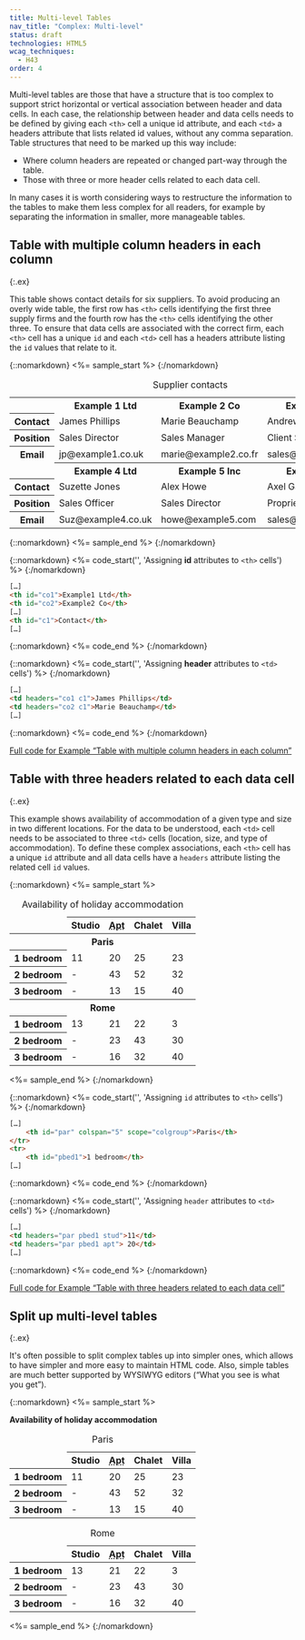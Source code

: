 ```yaml
---
title: Multi-level Tables
nav_title: "Complex: Multi-level"
status: draft
technologies: HTML5
wcag_techniques: 
  - H43
order: 4
---
```


Multi-level tables are those that have a structure that is too complex to support strict horizontal or vertical association between header and data cells. In each case, the relationship between header and data cells needs to be defined by giving each `<th>` cell a unique id attribute, and each `<td>` a headers attribute that lists related id values, without any comma separation. Table structures that need to be marked up this way include:

-   Where column headers are repeated or changed part-way through the table.
-   Those with three or more header cells related to each data cell.

In many cases it is worth considering ways to restructure the information to the tables to make them less complex for all readers, for example by separating the information in smaller, more manageable tables.

## Table with multiple column headers in each column
{:.ex}

This table shows contact details for six suppliers. To avoid producing an overly wide table, the first row has `<th>` cells identifying the first three supply firms and the fourth row has the `<th>` cells identifying the other three. To ensure that data cells are associated with the correct firm, each `<th>` cell has a unique `id` and each `<td>` cell has a headers attribute listing the `id` values that relate to it.

{::nomarkdown}
<%= sample_start %>
{:/nomarkdown}

<table>
  <caption>
    Supplier contacts
  </caption>
  <tr>
    <td id="blank">&nbsp;</td>
    <th id="co1" headers="blank">Example 1 Ltd</th>
    <th id="co2" headers="blank">Example 2 Co</th>
    <th id="co3" headers="blank">Example 3 Inc</th>
  </tr>
  <tr>
    <th id="c1" headers="blank">Contact</th>
    <td headers="co1 c1">James Phillips</td>
    <td headers="co2 c1">Marie Beauchamp</td>
    <td headers="co3 c1">Andrew Bruce</td>
  </tr>
  <tr>
    <th id="p1"  headers="blank">Position</th>
    <td headers="co1 p1">Sales Director</td>
    <td headers="co2 p1">Sales Manager</td>
    <td headers="co3 p1">Client Support Officer</td>
  </tr>
  <tr>
    <th id="e1"  headers="blank">Email</th>
    <td headers="co1 e1">jp@example1.co.uk</td>
    <td headers="co2 e1">marie@example2.co.fr</td>
    <td headers="co3 e1">sales@example3.com</td>
  </tr>
  <tr>
    <td>&nbsp;</td>
    <th id="co4" headers="blank">Example 4 Ltd</th>
    <th id="co5" headers="blank">Example 5 Inc</th>
    <th id="co6" headers="blank">Example 6 Co</th>
  </tr>
  <tr>
    <th id="c2"  headers="blank">Contact</th>
    <td headers="co4 c2">Suzette Jones</td>
    <td headers="co5 c2">Alex Howe</td>
    <td headers="co6 c2">Axel Gaunt</td>
  </tr>
  <tr>
    <th id="p2" headers="blank">Position</th>
    <td headers="co4 p2">Sales Officer</td>
    <td headers="co5 p2">Sales Director</td>
    <td headers="co6 p2">Proprietor</td>
  </tr>
  <tr>
    <th id="e2" headers="blank">Email</th>
    <td headers="co4 e2">Suz@example4.co.uk</td>
    <td headers="co5 e2">howe@example5.com</td>
    <td headers="co6 e2">sales@example6.co.eu</td>
  </tr>
</table>

{::nomarkdown}
<%= sample_end %>
{:/nomarkdown}

{::nomarkdown}
<%= code_start('', 'Assigning <strong>id</strong> attributes to <code>&lt;th></code> cells') %>
{:/nomarkdown}

~~~ html
[…]
<th id="co1">Example1 Ltd</th>
<th id="co2">Example2 Co</th>
[…]
<th id="c1">Contact</th>
[…]
~~~

{::nomarkdown}
<%= code_end %>
{:/nomarkdown}

{::nomarkdown}
<%= code_start('', 'Assigning <strong>header</strong> attributes to <code>&lt;td></code> cells') %>
{:/nomarkdown}

~~~ html
[…]
<td headers="co1 c1">James Phillips</td>
<td headers="co2 c1">Marie Beauchamp</td>
[…]
~~~

{::nomarkdown}
<%= code_end %>
{:/nomarkdown}

[Full code for Example “Table with multiple column headers in each column”](examples/multiplecolumnheaders.html)

## Table with three headers related to each data cell
{:.ex}

This example shows availability of accommodation of a given type and size in two different locations. For the data to be understood, each
`<td>` cell needs to be associated to three `<td>` cells (location, size, and type of accommodation). To define these complex associations, each `<th>` cell has a unique `id` attribute and all data cells have a `headers` attribute listing the related cell `id` values.

{::nomarkdown}
<%= sample_start %>

<table summary="Column one has the location and size of accommodation, other columns show the type and number of properties available">
<caption>
    Availability of holiday accommodation
</caption>
<thead>
    <tr>
        <td></td>
        <th id="stud" scope="col">
            Studio
        </th>
        <th id="apt" scope="col">
            <abbr title="Apartment">Apt</abbr>
        </th>
        <th id="chal" scope="col">
            Chalet
        </th>
        <th id="villa" scope="col">
            Villa
        </th>
    </tr>
</thead>
<tbody>
    <tr>
        <th id="par" class="span" colspan="5" scope="colgroup">
            Paris
        </th>
    </tr>
    <tr>
        <th headers="par" id="pbed1">
            1 bedroom
        </th>
        <td headers="par pbed1 stud">
            11
        </td>
        <td headers="par pbed1 apt">
            20
        </td>
        <td headers="par pbed1 chal">
            25
        </td>
        <td headers="par pbed1 villa">
            23
        </td>
    </tr>
    <tr>
        <th headers="par" id="pbed2">
            2 bedroom
        </th>
        <td headers="par pbed2 stud">
            -
        </td>
        <td headers="par pbed2 apt">
            43
        </td>
        <td headers="par pbed2 chal">
            52
        </td>
        <td headers="par pbed2 villa">
            32
        </td>
    </tr>
    <tr>
        <th headers="par" id="pbed3">
            3 bedroom
        </th>
        <td headers="par pbed3 stud">
            -
        </td>
        <td headers="par pbed3 apt">
            13
        </td>
        <td headers="par pbed3 chal">
            15
        </td>
        <td headers="par pbed3 villa">
            40
        </td>
    </tr>
    <tr>
        <th id="rome" class="span" colspan="5" scope="colgroup">
            Rome
        </th>
    </tr>
    <tr>
        <th id="rbed1" headers="rome">
            1 bedroom
        </th>
        <td headers="rome rbed1 stud">
            13
        </td>
        <td headers="rome rbed1 apt">
            21
        </td>
        <td headers="rome rbed1 chal">
            22
        </td>
        <td headers="rome rbed1 villa">
            3
        </td>
    </tr>
    <tr>
        <th id="rbed2" headers="rome">
            2 bedroom
        </th>
        <td headers="rome rbed2 stud">
            -
        </td>
        <td headers="rome rbed2 apt">
            23
        </td>
        <td headers="rome rbed2 chal">
            43
        </td>
        <td headers="rome rbed2 villa">
            30
        </td>
    </tr>
    <tr>
        <th id="rbed3" headers="rome">
            3 bedroom
        </th>
        <td headers="rome rbed3 stud">
            -
        </td>
        <td headers="rome rbed3 apt">
            16
        </td>
        <td headers="rome rbed3 chal">
            32
        </td>
        <td headers="rome rbed3 villa">
            40
        </td>
    </tr>
</tbody>
</table>

<%= sample_end %>
{:/nomarkdown}

{::nomarkdown}
<%= code_start('', 'Assigning <code class="attrib">id</code> attributes to <code class="elem">&lt;th></code> cells') %>
{:/nomarkdown}

~~~ html
[…]
	<th id="par" colspan="5" scope="colgroup">Paris</th>
</tr>
<tr>
	<th id="pbed1">1 bedroom</th>
[…]
~~~

{::nomarkdown}
<%= code_end %>
{:/nomarkdown}

{::nomarkdown}
<%= code_start('', 'Assigning <code class="attrib">header</code> attributes to <code class="elem">&lt;td></code> cells') %>
{:/nomarkdown}

~~~ html
[…]
<td headers="par pbed1 stud">11</td>
<td headers="par pbed1 apt"> 20</td>
[…]
~~~

{::nomarkdown}
<%= code_end %>
{:/nomarkdown}

[Full code for Example “Table with three headers related to each data cell”](examples/threeheaders.html)

## Split up multi-level tables
{:.ex}

It's often possible to split complex tables up into simpler ones, which allows to have simpler and more easy to maintain HTML code. Also, simple tables are much better supported by WYSIWYG editors (“What you see is what you get”).

{::nomarkdown}
<%= sample_start %>
<p><strong>Availability of holiday accommodation</strong></p>
<table summary="Column one has the location and size of accommodation, other columns show the type and number of properties available">
<caption>
    Paris
</caption>
<thead>
    <tr>
        <td></td>
        <th scope="col">
            Studio
        </th>
        <th scope="col">
            <abbr title="Apartment">Apt</abbr>
        </th>
        <th scope="col">
            Chalet
        </th>
        <th scope="col">
            Villa
        </th>
    </tr>
</thead>
<tbody>
    <tr>
        <th scope="row">
            1 bedroom
        </th>
        <td>
            11
        </td>
        <td>
            20
        </td>
        <td>
            25
        </td>
        <td>
            23
        </td>
    </tr>
    <tr>
        <th scope="row">
            2 bedroom
        </th>
        <td>
            -
        </td>
        <td>
            43
        </td>
        <td>
            52
        </td>
        <td>
            32
        </td>
    </tr>
    <tr>
        <th scope="row">
            3 bedroom
        </th>
        <td>
            -
        </td>
        <td>
            13
        </td>
        <td>
            15
        </td>
        <td>
            40
        </td>
    </tr>
  </tbody>
</table>
<table style="margin-top:1em;">
<caption>
    Rome
</caption>
<thead>
    <tr>
        <td></td>
        <th scope="col">
            Studio
        </th>
        <th scope="col">
            <abbr title="Apartment">Apt</abbr>
        </th>
        <th scope="col">
            Chalet
        </th>
        <th scope="col">
            Villa
        </th>
    </tr>
</thead>
<tbody>
    <tr>
        <th id="rbed1">
            1 bedroom
        </th>
        <td>
            13
        </td>
        <td>
            21
        </td>
        <td>
            22
        </td>
        <td>
            3
        </td>
    </tr>
    <tr>
        <th id="rbed2">
            2 bedroom
        </th>
        <td>
            -
        </td>
        <td>
            23
        </td>
        <td>
            43
        </td>
        <td>
            30
        </td>
    </tr>
    <tr>
        <th id="rbed3">
            3 bedroom
        </th>
        <td>
            -
        </td>
        <td>
            16
        </td>
        <td>
            32
        </td>
        <td>
            40
        </td>
    </tr>
</tbody>
</table>

<%= sample_end %>
{:/nomarkdown}
